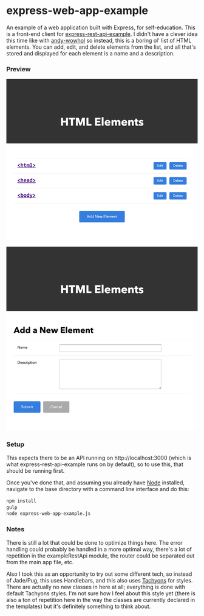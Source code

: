 # express-web-app-example

An example of a web application built with Express, for self-education. This is a front-end client for
[express-rest-api-example](https://github.com/stevecochrane/express-rest-api-example). I didn't have a clever idea this
time like with [andy-wowhol](https://github.com/stevecochrane/andy-wowhol) so instead, this is a boring ol' list of
HTML elements. You can add, edit, and delete elements from the list, and all that's stored and displayed for each
element is a name and a description.

### Preview

![Home](/static/images/preview-home.png?raw=true)

![Add a New Element](/static/images/preview-add.png?raw=true)

### Setup

This expects there to be an API running on http://localhost:3000 (which is what express-rest-api-example runs on by
default), so to use this, that should be running first.

Once you've done that, and assuming you already have [Node](https://nodejs.org/) installed, navigate to the base
directory with a command line interface and do this:

```bash
npm install
gulp
node express-web-app-example.js
```

### Notes

There is still a lot that could be done to optimize things here. The error handling could probably be handled in a more
optimal way, there's a lot of repetition in the exampleRestApi module, the router could be separated out from the main
app file, etc.

Also I took this as an opportunity to try out some different tech, so instead of Jade/Pug, this uses Handlebars, and
this also uses [Tachyons](http://tachyons.io/) for styles. There are actually no new classes in here at all;
everything is done with default Tachyons styles. I'm not sure how I feel about this style yet (there is also a ton of
repetition here in the way the classes are currently declared in the templates) but it's definitely something to
think about.
